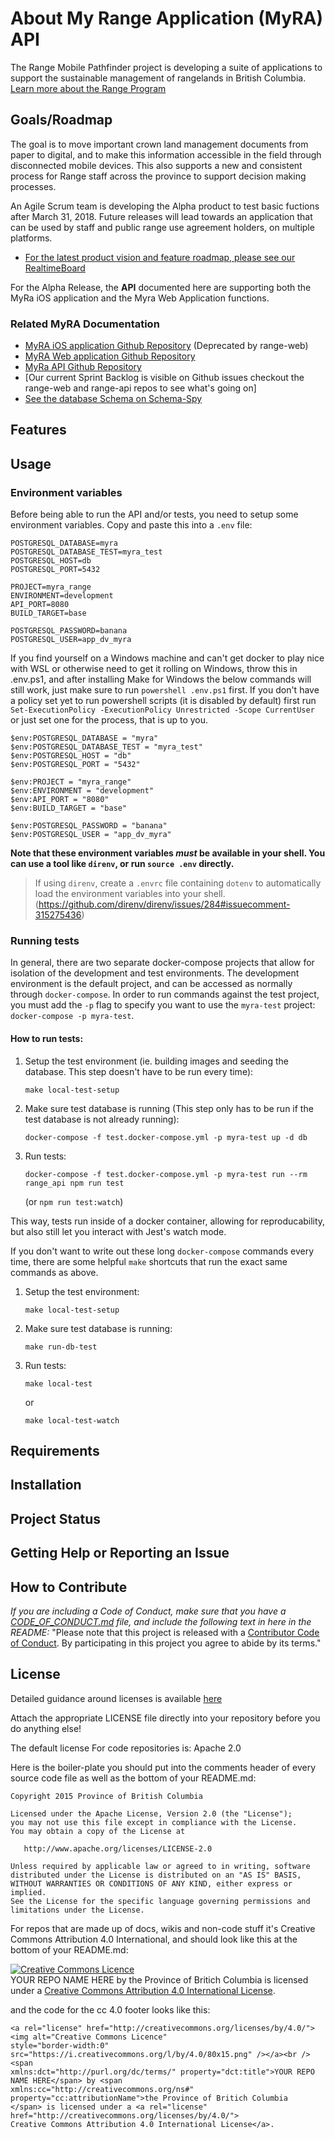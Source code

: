 
# About My Range Application (MyRA) API

The Range Mobile Pathfinder project is developing a suite of applications to support the sustainable management of rangelands in British Columbia. [Learn more about the Range Program](https://www.for.gov.bc.ca/hra/)

## Goals/Roadmap

The goal is to move important crown land management documents from paper to digital, and to make this information accessible in the field through disconnected mobile devices. This also supports a new and consistent process for Range staff across the province to support decision making processes.

An Agile Scrum team is developing the Alpha product to test basic fuctions after March 31, 2018. Future releases will lead towards an application that can be used by staff and public range use agreement holders, on multiple platforms.

- [For the latest product vision and feature roadmap, please see our RealtimeBoard](https://realtimeboard.com/app/board/o9J_kzhjVKg=/) 

For the Alpha Release, the **API** documented here are supporting both the MyRa iOS application and the Myra Web Application functions. 

### Related MyRA Documentation

- [MyRA iOS application Github Repository](https://github.com/bcgov/range-ios) (Deprecated by range-web)
- [MyRA Web application Github Repository](https://github.com/bcgov/range-web)
- [MyRa API Github Repository](https://github.com/bcgov/range-api)
- [Our current Sprint Backlog is visible on Github issues checkout the range-web and range-api repos to see what's going on]
- [See the database Schema on Schema-Spy](http://schema-spy-range-myra-dev.pathfinder.gov.bc.ca/)

## Features

## Usage

### Environment variables

Before being able to run the API and/or tests, you need to setup some environment variables. Copy and paste this into a `.env` file:
```
POSTGRESQL_DATABASE=myra
POSTGRESQL_DATABASE_TEST=myra_test
POSTGRESQL_HOST=db
POSTGRESQL_PORT=5432

PROJECT=myra_range
ENVIRONMENT=development
API_PORT=8080
BUILD_TARGET=base

POSTGRESQL_PASSWORD=banana
POSTGRESQL_USER=app_dv_myra
```

If you find yourself on a Windows machine and can't get docker to play nice with WSL or otherwise need to get it rolling on Windows, throw this in .env.ps1, and after installing Make for Windows the below commands will still work, just make sure to run `powershell .env.ps1` first.  If you don't have a policy set yet to run powershell scripts (it is disabled by default) first run `Set-ExecutionPolicy -ExecutionPolicy Unrestricted -Scope CurrentUser` or just set one for the process, that is up to you.

```
$env:POSTGRESQL_DATABASE = "myra"
$env:POSTGRESQL_DATABASE_TEST = "myra_test"
$env:POSTGRESQL_HOST = "db"
$env:POSTGRESQL_PORT = "5432"

$env:PROJECT = "myra_range"
$env:ENVIRONMENT = "development"
$env:API_PORT = "8080"
$env:BUILD_TARGET = "base"

$env:POSTGRESQL_PASSWORD = "banana"
$env:POSTGRESQL_USER = "app_dv_myra"
```

**Note that these environment variables _must_ be available in your shell. You can use a tool like `direnv`, or run `source .env` directly.**

> If using `direnv`, create a `.envrc` file containing `dotenv` to automatically load the environment variables into your shell. (https://github.com/direnv/direnv/issues/284#issuecomment-315275436)

### Running tests

In general, there are two separate docker-compose projects that allow for isolation of the development and test environments. The development environment is the default project, and can be accessed as normally through `docker-compose`. In order to run commands against the test project, you must add the `-p` flag to specify you want to use the `myra-test` project: `docker-compose -p myra-test`.

#### How to run tests:

1. Setup the test environment (ie. building images and seeding the database. This step doesn't have to be run every time): 
    ```
    make local-test-setup
    ```

2. Make sure test database is running (This step only has to be run if the test database is not already running):
    ```
    docker-compose -f test.docker-compose.yml -p myra-test up -d db
    ```

3. Run tests: 
    ```
    docker-compose -f test.docker-compose.yml -p myra-test run --rm range_api npm run test
    ```
    (or `npm run test:watch`)

This way, tests run inside of a docker container, allowing for reproducability, but also still let you interact with Jest's watch mode.

If you don't want to write out these long `docker-compose` commands  every time, there are some helpful `make` shortcuts that run the exact same commands as above.

1. Setup the test environment:
    ```
    make local-test-setup
    ```
2. Make sure test database is running:
    ```
    make run-db-test
    ```
3. Run tests:
    ```
    make local-test
    ```
    or
    ```
    make local-test-watch
    ```

## Requirements

## Installation

## Project Status

## Getting Help or Reporting an Issue

## How to Contribute

*If you are including a Code of Conduct, make sure that you have a [CODE_OF_CONDUCT.md](SAMPLE-CODE_OF_CONDUCT.md) file, and include the following text in here in the README:*
"Please note that this project is released with a [Contributor Code of Conduct](CODE_OF_CONDUCT.md). By participating in this project you agree to abide by its terms."

## License

Detailed guidance around licenses is available 
[here](/BC-Open-Source-Development-Employee-Guide/Licenses.md)

Attach the appropriate LICENSE file directly into your repository before you do anything else!

The default license For code repositories is: Apache 2.0

Here is the boiler-plate you should put into the comments header of every source code file as well as the bottom of your README.md:

    Copyright 2015 Province of British Columbia

    Licensed under the Apache License, Version 2.0 (the "License");
    you may not use this file except in compliance with the License.
    You may obtain a copy of the License at 

       http://www.apache.org/licenses/LICENSE-2.0

    Unless required by applicable law or agreed to in writing, software
    distributed under the License is distributed on an "AS IS" BASIS,
    WITHOUT WARRANTIES OR CONDITIONS OF ANY KIND, either express or implied.
    See the License for the specific language governing permissions and
    limitations under the License.
   
For repos that are made up of docs, wikis and non-code stuff it's Creative Commons Attribution 4.0 International, and should look like this at the bottom of your README.md:

<a rel="license" href="http://creativecommons.org/licenses/by/4.0/"><img alt="Creative Commons Licence" style="border-width:0" src="https://i.creativecommons.org/l/by/4.0/80x15.png" /></a><br /><span xmlns:dct="http://purl.org/dc/terms/" property="dct:title">YOUR REPO NAME HERE</span> by <span xmlns:cc="http://creativecommons.org/ns#" property="cc:attributionName">the Province of Britich Columbia</span> is licensed under a <a rel="license" href="http://creativecommons.org/licenses/by/4.0/">Creative Commons Attribution 4.0 International License</a>.

and the code for the cc 4.0 footer looks like this:

    <a rel="license" href="http://creativecommons.org/licenses/by/4.0/"><img alt="Creative Commons Licence"
    style="border-width:0" src="https://i.creativecommons.org/l/by/4.0/80x15.png" /></a><br /><span
    xmlns:dct="http://purl.org/dc/terms/" property="dct:title">YOUR REPO NAME HERE</span> by <span
    xmlns:cc="http://creativecommons.org/ns#" property="cc:attributionName">the Province of Britich Columbia
    </span> is licensed under a <a rel="license" href="http://creativecommons.org/licenses/by/4.0/">
    Creative Commons Attribution 4.0 International License</a>.

